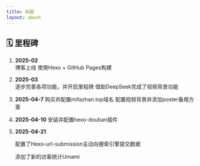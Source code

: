 ```yaml
---
title: 标题
layout: about
---
```


## 🗓️ 里程碑

1. **2025-02**  
   博客上线 使用Hexo + GitHub Pages构建

2. **2025-03**  
   逐步完善各项功能，并开启里程碑
   借助DeepSeek完成了视频背景功能

3. **2025-04-7**
   购买并配置mifazhan.top域名
   配置视频背景并添加poster备用方案

4. **2025-04-10**
   安装并配置hexo-douban插件

5. **2025-04-21**

   配置了Hexo-url-submission主动向搜索引擎提交数据

   添加了新的访客统计Umami
